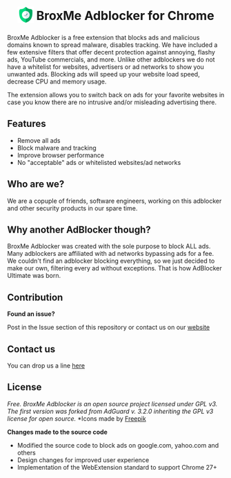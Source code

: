 <h1 align="center">
<sub>
<img src="icons/green-38.png" height="38" width="38">
</sub>
BroxMe Adblocker for Chrome
</h1>

BroxMe Adblocker is a free extension that blocks ads and malicious domains known to spread malware, disables tracking. We have included a few extensive filters that offer decent protection against annoying, flashy ads, YouTube commercials, and more. Unlike other adblockers we do not have a whitelist for websites, advertisers or ad networks to show you unwanted ads. Blocking ads will speed up your website load speed, decrease CPU and memory usage.

The extension allows you to switch back on ads for your favorite websites in case you know there are no intrusive and/or misleading advertising there.

## Features

* Remove all ads
* Block malware and tracking
* Improve browser performance
* No "acceptable" ads or whitelisted websites/ad networks

## Who are we?

We are a copuple of friends, software engineers, working on this adblocker and other security products in our spare time.

## Why another AdBlocker though?

BroxMe Adblocker was created with the sole purpose to block ALL ads. Many adblockers are affiliated with ad networks bypassing ads for a fee. We couldn't find an adblocker blocking everything, so we just decided to make our own, filtering every ad without exceptions. That is how AdBlocker Ultimate was born.

## Contribution

**Found an issue?**

Post in the Issue section of this repository or contact us on our [website](https://www.broxme.com/bug)


## Contact us

You can drop us a line [here](https://www.broxme.com/contact)

## License

*Free. BroxMe Adblocker is an open source project licensed under GPL v3. The first version was forked from AdGuard v. 3.2.0 inheriting the GPL v3 license for open source.*
*Icons made by <a href="https://www.flaticon.com/authors/freepik" title="Freepik">Freepik</a>

**Changes made to the source code**
* Modified the source code to block ads on google.com, yahoo.com and others
* Design changes for improved user experience
* Implementation of the WebExtension standard to support Chrome 27+

